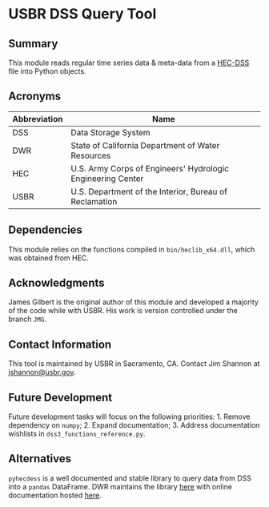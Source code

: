 # USBR DSS Query Tool

Summary
-------
This module reads regular time series data & meta-data from a [HEC-DSS](https://www.hec.usace.army.mil/software/hec-dss/)
file into Python objects.

Acronyms
--------
| Abbreviation | Name                                                
|--------------|-------------------------------------------------------------|
|DSS           | Data Storage System                                         |
|DWR           | State of California Department of Water Resources           |
|HEC           | U.S. Army Corps of Engineers' Hydrologic Engineering Center |
|USBR          | U.S. Department of the Interior, Bureau of Reclamation      |

Dependencies
------------
This module relies on the functions compiled in `bin/heclib_x64.dll`, which was
obtained from HEC.

Acknowledgments
---------------
James Gilbert is the original author of this module and developed a majority
of the code while with USBR. His work is version controlled under the branch
`JMG`.

Contact Information
-------------------
This tool is maintained by USBR in Sacramento, CA. Contact Jim Shannon at
jshannon@usbr.gov.

Future Development
------------------
Future development tasks will focus on the following priorities:
    1. Remove dependency on `numpy`;
    2. Expand documentation;
    3. Address documentation wishlists in `dss3_functions_reference.py`.
    
Alternatives
------------
`pyhecdess` is a well documented and stable library to query data from DSS into
a `pandas` DataFrame. DWR maintains the library [here](https://github.com/CADWRDeltaModeling/pyhecdss)
with online documentation hosted [here](https://cadwrdeltamodeling.github.io/pyhecdss/html/index.html).
